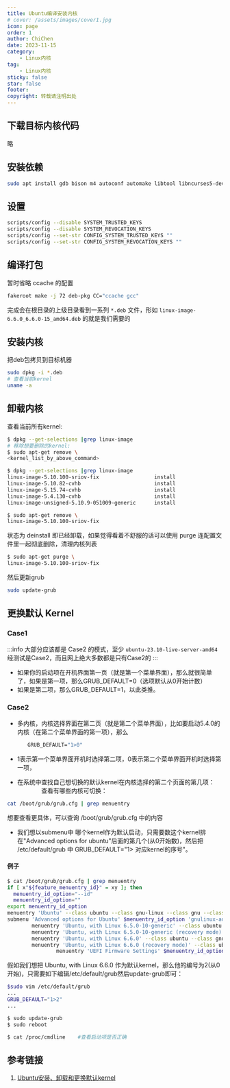 ```yaml
---
title: Ubuntu编译安装内核
# cover: /assets/images/cover1.jpg
icon: page
order: 1
author: ChiChen
date: 2023-11-15
category:
    - Linux内核
tag:
    - Linux内核
sticky: false
star: false
footer:
copyright: 转载请注明出处
---
```


## 下载目标内核代码

略

## 安装依赖

```bash
sudo apt install gdb bison m4 autoconf automake libtool libncurses5-dev build-essential fakeroot debhelper libelf-dev
```

## 设置

```bash
scripts/config --disable SYSTEM_TRUSTED_KEYS
scripts/config --disable SYSTEM_REVOCATION_KEYS
scripts/config --set-str CONFIG_SYSTEM_TRUSTED_KEYS ""
scripts/config --set-str CONFIG_SYSTEM_REVOCATION_KEYS ""
```

## 编译打包

暂时省略 ccache 的配置

```bash
fakeroot make -j 72 deb-pkg CC="ccache gcc"
```

完成会在根目录的上级目录看到一系列 `*.deb` 文件，形如 `linux-image-6.6.0_6.6.0-15_amd64.deb` 的就是我们需要的

## 安装内核

把deb包拷贝到目标机器

```bash
sudo dpkg -i *.deb
# 查看当前kernel
uname -a
```

## 卸载内核

查看当前所有kernel:

```bash
$ dpkg --get-selections |grep linux-image
# 移除想要删除的kernel:
$ sudo apt-get remove \
<kernel_list_by_above_command>
```

```bash
$ dpkg --get-selections |grep linux-image
linux-image-5.10.100-sriov-fix                  install
linux-image-5.10.82-cvhb                        install
linux-image-5.15.74-cvhb                        install
linux-image-5.4.130-cvhb                        install
linux-image-unsigned-5.10.9-051009-generic      install

$ sudo apt-get remove \
linux-image-5.10.100-sriov-fix
```

状态为 deinstall 即已经卸载，如果觉得看着不舒服的话可以使用 purge 连配置文件里一起彻底删除，清理内核列表

```bash
$ sudo apt-get purge \
linux-image-5.10.100-sriov-fix
```

然后更新grub

```bash
sudo update-grub
```

## 更换默认 Kernel

### Case1

:::info
大部分应该都是 Case2 的模式，至少 `ubuntu-23.10-live-server-amd64` 经测试是Case2，而且网上绝大多数都是只有Case2的
:::

- 如果你的启动项在开机界面第一页（就是第一个菜单界面），那么就很简单了，如果是第一项，那么GRUB_DEFAULT=0（选项默认从0开始计数）
- 如果是第二项，那么GRUB_DEFAULT=1，以此类推。

### Case2

- 多内核，内核选择界面在第二页（就是第二个菜单界面），比如要启动5.4.0的内核（在第二个菜单界面的第一项），那么

```bash
　　　　GRUB_DEFAULT="1>0"
```

- 1表示第一个菜单界面开机时选择第二项，0表示第二个菜单界面开机时选择第一项，

- 在系统中查找自己想切换的默认kernel在内核选择的第二个页面的第几项：
　　　　查看有哪些内核可切换：

```bash
cat /boot/grub/grub.cfg | grep menuentry
```

想要查看更具体，可以查询 /boot/grub/grub.cfg 中的内容

- 我们想以submenu中 哪个kernel作为默认启动，只需要数这个kernel排在"Advanced options for ubuntu"后面的第几个(从0开始数)，然后把 /etc/default/grub 中 GRUB_DEFAULT="1> 对应kernel的序号"。

#### 例子

```bash
$ cat /boot/grub/grub.cfg | grep menuentry
if [ x"${feature_menuentry_id}" = xy ]; then
  menuentry_id_option="--id"
  menuentry_id_option=""
export menuentry_id_option
menuentry 'Ubuntu' --class ubuntu --class gnu-linux --class gnu --class os $menuentry_id_option 'gnulinux-simple-dbceaf9c-37a8-4269-b300-d7e7f6794f10' {
submenu 'Advanced options for Ubuntu' $menuentry_id_option 'gnulinux-advanced-dbceaf9c-37a8-4269-b300-d7e7f6794f10' {
        menuentry 'Ubuntu, with Linux 6.5.0-10-generic' --class ubuntu --class gnu-linux --class gnu --class os $menuentry_id_option 'gnulinux-6.5.0-10-generic-advanced-dbceaf9c-37a8-4269-b300-d7e7f6794f10' {
        menuentry 'Ubuntu, with Linux 6.5.0-10-generic (recovery mode)' --class ubuntu --class gnu-linux --class gnu --class os $menuentry_id_option 'gnulinux-6.5.0-10-generic-recovery-dbceaf9c-37a8-4269-b300-d7e7f6794f10' {
        menuentry 'Ubuntu, with Linux 6.6.0' --class ubuntu --class gnu-linux --class gnu --class os $menuentry_id_option 'gnulinux-6.6.0-advanced-dbceaf9c-37a8-4269-b300-d7e7f6794f10' {
        menuentry 'Ubuntu, with Linux 6.6.0 (recovery mode)' --class ubuntu --class gnu-linux --class gnu --class os $menuentry_id_option 'gnulinux-6.6.0-recovery-dbceaf9c-37a8-4269-b300-d7e7f6794f10' {
                menuentry 'UEFI Firmware Settings' $menuentry_id_option 'uefi-firmware' {
```

假如我们想把 Ubuntu, with Linux 6.6.0 作为默认kernel，那么他的编号为2(从0开始)，只需要如下编辑/etc/default/grub然后update-grub即可：

```bash
$sudo vim /etc/default/grub
...
GRUB_DEFAULT="1>2"
...

$ sudo update-grub
$ sudo reboot

$ cat /proc/cmdline    #查看启动项是否正确
```

## 参考链接

1. [Ubuntu安装、卸载和更换默认kernel](https://www.cnblogs.com/ArsenalfanInECNU/p/16952333.html)
